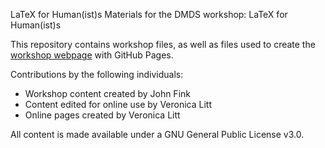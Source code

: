 LaTeX for Human(ist)s
Materials for the DMDS workshop: LaTeX for Human(ist)s

This repository contains workshop files, as well as files used to create the [workshop webpage](https://scds.github.io/latex-humanists) with GitHub Pages. 


Contributions by the following individuals: 
- Workshop content created by John Fink 
- Content edited for online use by Veronica Litt
- Online pages created by Veronica Litt


  
All content is made available under a GNU General Public License v3.0.
